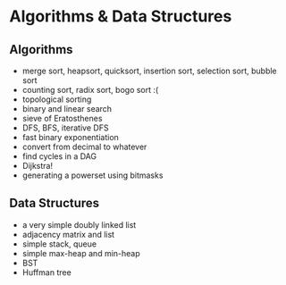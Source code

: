 # Algorithms & Data Structures

## Algorithms

- merge sort, heapsort, quicksort, insertion sort, selection sort, bubble sort
- counting sort, radix sort, bogo sort :(
- topological sorting
- binary and linear search
- sieve of Eratosthenes
- DFS, BFS, iterative DFS
- fast binary exponentiation
- convert from decimal to whatever
- find cycles in a DAG
- Dijkstra!
- generating a powerset using bitmasks

## Data Structures

- a very simple doubly linked list
- adjacency matrix and list
- simple stack, queue
- simple max-heap and min-heap
- BST
- Huffman tree
